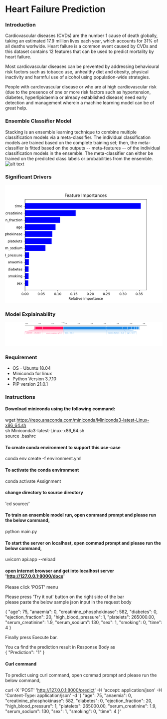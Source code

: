 # Heart Failure Prediction


### Introduction
Cardiovascular diseases (CVDs) are the number 1 cause of death globally, taking an estimated 17.9 million lives each year, which accounts for 31% of all deaths worlwide. Heart failure is a common event caused by CVDs and this dataset contains 12 features that can be used to predict mortality by heart failure.

Most cardiovascular diseases can be prevented by addressing behavioural risk factors such as tobacco use, unhealthy diet and obesity, physical inactivity and harmful use of alcohol using population-wide strategies.

People with cardiovascular disease or who are at high cardiovascular risk (due to the presence of one or more risk factors such as hypertension, diabetes, hyperlipidaemia or already established disease) need early detection and management wherein a machine learning model can be of great help.

### Ensemble Classifier Model
Stacking is an ensemble learning technique to combine multiple classification models via a meta-classifier. The individual classification models are trained based on the complete training set; then, the meta-classifier is fitted based on the outputs -- meta-features -- of the individual classification models in the ensemble. The meta-classifier can either be trained on the predicted class labels or probabilities from the ensemble.
![alt text](http://rasbt.github.io/mlxtend/user_guide/classifier/StackingClassifier_files/stackingclassification_overview.png)

### Significant Drivers
![alt text](https://github.com/IamExperimenting/Heart-Failure-Prediction-using-Ensemble-model/blob/master/images/feature_importance.png)

### Model Explainability
![alt text](https://github.com/IamExperimenting/Heart-Failure-Prediction-using-Ensemble-model/blob/master/images/shap_image.png)

### Requirement 

- OS - Ubuntu 18.04
- Miniconda for linux
- Python Version 3.7.10
- PIP version 21.0.1


### Instructions
#### Download miniconda using the following command:
wget https://repo.anaconda.com/miniconda/Miniconda3-latest-Linux-x86_64.sh \
sh Miniconda3-latest-Linux-x86_64.sh \
source .bashrc 
  
#### To create conda environment to support this use-case 
conda env create -f environment.yml
 
#### To activate the conda environment 
conda activate Assignment 
  
#### change directory to source directory 
'cd source/' 
 
#### To train an ensemble model run, open command prompt and please run the below command, 
python main.py 
  
#### To start the server on localhost, open commad prompt and please run the below command, 
uvicorn api:app --reload 
  
#### open internet browser and get into localhost server 'http://127.0.0.1:8000/docs' 

Please click 'POST' menu 

Please press 'Try it out' button on the right side of the bar \
please paste the below sample json input in the request body 

{
  "age": 75,
  "anaemia": 0,
  "creatinine_phosphokinase": 582,
  "diabetes": 0,
  "ejection_fraction": 20,
  "high_blood_pressure": 1,
  "platelets": 265000.00,
  "serum_creatinine": 1.9,
  "serum_sodium": 130,
  "sex": 1,
  "smoking": 0,
  "time": 4
  }

Finally press Execute bar. 

You ca find the prediction result in Response Body as \
  {
    "Prediction": "1"
  }

#### Curl command
To predict using curl command, open commad prompt and please run the below command, 

  curl -X 'POST' 
  'http://127.0.0.1:8000/predict' 
  -H 'accept: application/json' 
  -H 'Content-Type: application/json' 
  -d '{
  "age": 75,
  "anaemia": 0,
  "creatinine_phosphokinase": 582,
  "diabetes": 0,
  "ejection_fraction": 20,
  "high_blood_pressure": 1,
  "platelets": 265000.00,
  "serum_creatinine": 1.9,
  "serum_sodium": 130,
  "sex": 1,
  "smoking": 0,
  "time": 4
  }'


